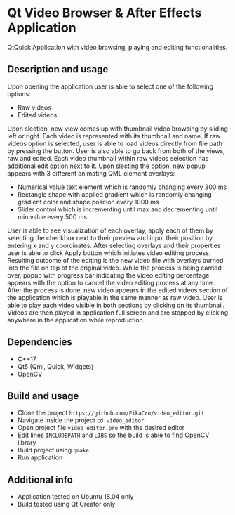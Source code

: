 # Qt Video Browser & After Effects Application
QtQuick Application with video browsing, playing and editing functionalities.

## Description and usage
Upon opening the application user is able to select one of the following options:
- Raw videos
- Edited videos

Upon slection, new view comes up with thumbnail video browsing by sliding left or right. Each video is represented with its thumbnail and name. If raw videos option is selected, user is able to load videos directly from file path by pressing the button. User is also able to go back from both of the views, raw and edited.
Each video thumbnail within raw videos selection has additional edit option next to it. Upon slecting the option, new popup appears with 3 different animating QML element overlays:
- Numerical value text element which is randomly changing every 300 ms
- Rectangle shape with applied gradient which is randomly changing gradient color and shape position every 1000 ms
- Slider control which is incrementing until max and decrementing until min value every 500 ms

User is able to see visualization of each overlay, apply each of them by selecting the checkbox next to their preview and input their position by entering x and y coordinates. After selecting overlays and their properties user is able to click Apply button which initiates video editing process. Resulting outcome of the editing is the new video file with overlays burned into the file on top of the original video. While the process is being carried over, popup with progress bar indicating the video editing percentage appears with the option to cancel the video editing process at any time. After the process is done, new video appears in the edited videos section of the application which is playable in the same manner as raw video. User is able to play each video visible in both sections by clicking on its thumbnail. Videos are then played in application full screen and are stopped by clicking anywhere in the application while reproduction.

## Dependencies
- C++17
- Qt5 (Qml, Quick, Widgets)
- OpenCV

## Build and usage
- Clone the project ```https://github.com/FikaCro/video_editor.git```
- Navigate inside the project ```cd video_editor```
- Open project file ```video_editor.pro``` with the desired editor
- Edit lines ```INCLUDEPATH``` and ```LIBS``` so the build is able to find [OpenCV](https://opencv.org/) library
- Build project using ```qmake```
- Run application

## Additional info
- Application tested on Ubuntu 18.04 only
- Build tested using Qt Creator only
